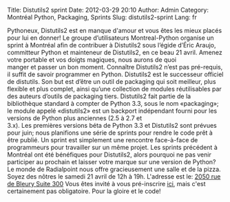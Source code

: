 Title: Distutils2 sprint
Date: 2012-03-29 20:10
Author: Admin
Category: Montréal Python, Packaging, Sprints
Slug: distutils2-sprint
Lang: fr

Pythoneux, Distutils2 est en manque d'amour et vous êtes les mieux
placés pour lui en donner! Le groupe d’utilisateurs Montreal-Python
organise un sprint à Montréal afin de contribuer à Distutils2 sous
l’égide d’Éric Araujo, committeur Python et mainteneur de Distutils2, en
ce beau 21 avril. Amenez votre portable et vos doigts magiques, nous
aurons de quoi manger et passer un bon moment. Connaître Distutils2
n’est pas pré-requis, il suffit de savoir programmer en Python.
Distutils2 est le successeur officiel de distutils. Son but est d’être
un outil de packaging qui soit meilleur, plus flexible et plus complet,
ainsi qu’une collection de modules réutilisables par des auteurs
d’outils de packaging tiers. Distutils2 fait partie de la bibliothèque
standard à compter de Python 3.3, sous le nom «packaging»; le module
appelé «distutils2» est un backport indépendant fourni pour les versions
de Python plus anciennes (2.5 à 2.7 et 3.x). Les premières versions béta
de Python 3.3 et Distutils2 sont prévues pour juin; nous planifions une
série de sprints pour rendre le code prêt à être publié. Un sprint est
simplement une rencontre face-à-face de programmeurs pour travailler sur
un même projet. Les sprints précédent à Montréal ont été bénéfiques
pour Distutils2, alors pourquoi ne pas venir participer au prochain et
laisser votre marque sur une version de Python? Le monde de Radialpoint
nous offre gracieusement une salle et de la pizza. Soyez des nôtres le
samedi 21 avril de 12h à 19h. L'adresse est le: [2050 rue de Bleury
Suite 300][] Vous êtes invité à vous pré-inscrire [ici][], mais c'est
certainement pas obligatoire. Pour la gloire et le code!

  [2050 rue de Bleury Suite 300]: http://g.co/maps/cuaxc
  [ici]: http://www.eventbrite.ca/event/3261945567
